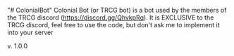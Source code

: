 "# ColonialBot"
Colonial Bot (or TRCG bot) is a bot used by the members of the TRCG discord (https://discord.gg/QhvkpRq).
It is EXCLUSIVE to the TRCG discord, feel free to use the code, but don't ask me to implement it into your server

v. 1.0.0
